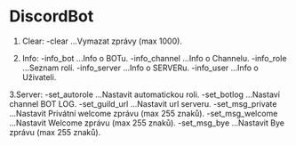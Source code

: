 # DiscordBot

1. Clear:
       -clear           ...Vymazat zprávy (max 1000).

2. Info:
       -info_bot        ...Info o BOTu.
       -info_channel    ...Info o Channelu.
       -info_role       ...Seznam rolí.
       -info_server     ...Info o SERVERu.
       -info_user       ...Info o Uživateli.

3.Server:
       -set_autorole    ...Nastavit automatickou roli.
       -set_botlog      ...Nastaví channel BOT LOG.
       -set_guild_url   ...Nastavit url serveru.
       -set_msg_private ...Nastavit Privátní welcome zprávu (max 255 znaků).
       -set_msg_welcome ...Nastavit Welcome zprávu (max 255 znaků).
       -set_msg_bye     ...Nastavit Bye zprávu (max 255 znaků).
